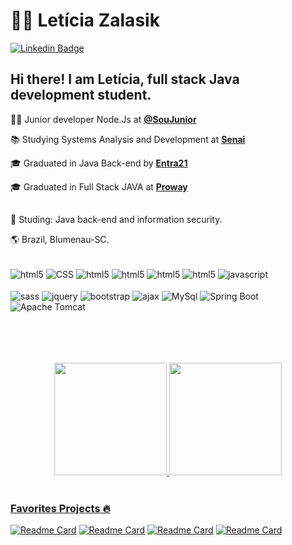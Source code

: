 # :woman_technologist: Letícia Zalasik

[![Linkedin Badge](https://img.shields.io/badge/-LinkedIn-blue?style=for-the-badge&logo=Linkedin&logoColor=white&link=https://www.linkedin.com/in/guilherme-araújo-silva-7906b380/)](https://www.linkedin.com/in/leticiazalasik/)

## Hi there! I am Letícia, full stack Java development student. 

:woman_technologist: Junior developer Node.Js at [**@SouJunior**](https://github.com/SouJunior) 

:books: Studying Systems Analysis and Development at [**Senai**](https://cursos.sesisenai.org.br/curso/superior-de-tecnologia-em-analise-e-desenvolvimento-de-sistemas/301/oferta/98608)


:mortar_board: Graduated in Java Back-end by [**Entra21**](https://www.linkedin.com/company/entra21blusoft/)

:mortar_board: Graduated in Full Stack JAVA at [**Proway**](https://www.linkedin.com/company/prowayinfo/)


##

:dart: Studing: Java back-end and information security.

:earth_americas: Brazil, Blumenau-SC. 

<div style="display: inline_block"> <br/>
  <img align="center" alt="html5" src="https://img.shields.io/badge/HTML5-E34F26?style=for-the-badge&logo=html5&logoColor=white"/>
  <img align="center" alt="CSS" src="https://img.shields.io/badge/CSS-1572B6?style=for-the-badge&logo=css3&logoColor=white"/>
  <img align="center" alt="html5" src="https://img.shields.io/badge/TypeScript-007ACC?style=for-the-badge&logo=typescript&logoColor=white"/>
  <img align="center" alt="html5" src="https://img.shields.io/badge/Java-ED8B00?style=for-the-badge&logo=openjdk&logoColor=white"/>
  <img align="center" alt="html5" src="https://img.shields.io/badge/Angular-DD0031?style=for-the-badge&logo=angular&logoColor=white"/>
  <img align="center" alt="html5" src="https://img.shields.io/badge/PostgreSQL-316192?style=for-the-badge&logo=postgresql&logoColor=white"/>     
<img align="center" alt="javascript" src="https://img.shields.io/badge/JavaScript-F7DF1E?style=for-the-badge&logo=javascript&logoColor=black"/>
</div>
<div style="display: inline_block"> <br/>
  <img align="center" alt="sass" src="https://img.shields.io/badge/Sass-CC6699?style=for-the-badge&logo=sass&logoColor=white"/>
<img align="center" alt="jquery" src="https://img.shields.io/badge/jQuery-0769AD?style=for-the-badge&logo=jquery&logoColor=white"/>
  <img align="center" alt="bootstrap" src="https://img.shields.io/badge/Bootstrap-563D7C?style=for-the-badge&logo=bootstrap&logoColor=white"/>
<img align="center" alt="ajax" src="https://img.shields.io/badge/Ajax-1572B6?style=for-the-badge&logo=ajax&logoColor=white"/>
<img align="center" alt="MySql" src="https://img.shields.io/badge/MySQL-4479A1?style=for-the-badge&logo=mysql&logoColor=white"/>
<img align="center" alt="Spring Boot" src="https://img.shields.io/badge/Spring_Boot-6DB33F?style=for-the-badge&logo=spring&logoColor=white"/>
<img align="center" alt="Apache Tomcat" src="https://img.shields.io/badge/Apache_Tomcat-F8DC75?style=for-the-badge&logo=apache-tomcat&logoColor=black"/>




</div>

##
<br>
<br>
<br>
<div align="center">
  <a href="https://github.com/leticiazalasik">
  <img height="180em" src="https://github-readme-stats.vercel.app/api?username=leticiazalasik&show_icons=true&theme=dracula&include_all_commits=true&count_private=true"/>
  <img height="180em" src="https://github-readme-stats.vercel.app/api/top-langs/?username=leticiazalasik&layout=compact&langs_count=7&theme=dracula"/>
</div>
<br> 
    
### Favorites Projects 🔥
[![Readme Card](https://github-readme-stats.vercel.app/api/pin/?username=leticiazalasik&repo=App-Fight-Finder---Projeto-TCC&theme=dark&hide_border=true)](https://github.com/leticiazalasik/App-Fight-Finder---Projeto-TCC)
[![Readme Card](https://github-readme-stats.vercel.app/api/pin/?username=leticiazalasik&repo=Menu-Pizzaria&theme=dark&hide_border=true)](https://github.com/leticiazalasik/Menu-Pizzaria)
[![Readme Card](https://github-readme-stats.vercel.app/api/pin/?username=leticiazalasik&repo=App-alunas&theme=dark&hide_border=true)](https://github.com/leticiazalasik/App-alunas)
[![Readme Card](https://github-readme-stats.vercel.app/api/pin/?username=leticiazalasik&repo=Dashboard--triangulo-doacao-menu&theme=dark&hide_border=true)](https://github.com/leticiazalasik/Dashboard--triangulo-doacao-menu)



